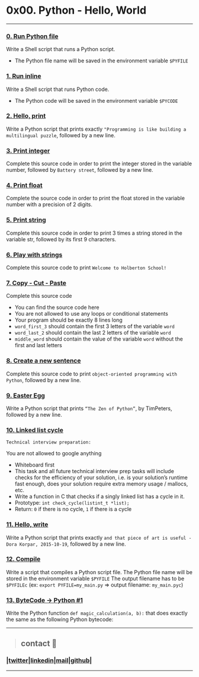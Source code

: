 # 0x00. Python - Hello, World
---
### [0. Run Python file](./0-run)
Write a Shell script that runs a Python script.
* The Python file name will be saved in the environment variable `$PYFILE`
### [1. Run inline](./1-run_inline)
Write a Shell script that runs Python code.
* The Python code will be saved in the environment variable `$PYCODE`
### [2. Hello, print](./2-print.py)
Write a Python script that prints exactly `"Programming is like building a multilingual puzzle`, followed by a new line.
### [3. Print integer](./3-print_number.py)
Complete this source code in order to print the integer stored in the variable number, followed by `Battery street`, followed by a new line.
### [4. Print float](./4-print_float.py)
Complete the source code in order to print the float stored in the variable number with a precision of 2 digits.
### [5. Print string](./5-print_string.py)
Complete this source code in order to print 3 times a string stored in the variable str, followed by its first 9 characters.
### [6. Play with strings](./6-concat.py)
Complete this source code to print `Welcome to Holberton School!`
### [7. Copy - Cut - Paste](./7-edges.py)
Complete this source code
* You can find the source code here
* You are not allowed to use any loops or conditional statements
* Your program should be exactly 8 lines long
* `word_first_3` should contain the first 3 letters of the variable `word`
* `word_last_2` should contain the last 2 letters of the variable `word`
* `middle_word` should contain the value of the variable `word` without the first and last letters
### [8. Create a new sentence](./8-concat_edges.py)
Complete this source code to print `object-oriented programming with Python`, followed by a new line.
### [9. Easter Egg](./9-easter_egg.py)
Write a Python script that prints `“The Zen of Python”`, by TimPeters, followed by a new line.
### [10. Linked list cycle](./10-check_cycle.c,-lists.h)
`Technical interview preparation:`

You are not allowed to google anything
* Whiteboard first
* This task and all future technical interview prep tasks will include checks for the efficiency of your solution, i.e. is your solution’s runtime fast enough, does your solution require extra memory usage / mallocs, etc.
* Write a function in C that checks if a singly linked list has a cycle in it.
* Prototype: `int check_cycle(listint_t *list);`
* Return: `0` if there is no cycle, `1` if there is a cycle
### [11. Hello, write](./100-writ)
Write a Python script that prints exactly `and that piece of art is useful - Dora Korpar, 2015-10-19`, followed by a new line.
### [12. Compile](./101-compile)
Write a script that compiles a Python script file.
The Python file name will be stored in the environment variable `$PYFILE`
The output filename has to be `$PYFILEc` (ex: `export PYFILE=my_main.py` => output filename: `my_main.pyc`)
### [13. ByteCode -> Python #1](./102-magic_calculation.py)
Write the Python function `def magic_calculation(a, b):` that does exactly the same as the following Python bytecode:

---
> ## contact 💬

### |[twitter](https://twitter.com/RICARDO1470)|[linkedin](https://www.linkedin.com/in/ricardo-alfonso-camayo/)|[mail](1466@holbertonschool.com)|[github](https://github.com/ricardo1470)|
---
